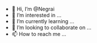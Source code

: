 - 👋 Hi, I’m @Negrai
- 👀 I’m interested in ...
- 🌱 I’m currently learning ...
- 💞️ I’m looking to collaborate on ...
- 📫 How to reach me ...

<!---
Negrai/Negrai is a ✨ special ✨ repository because its `README.md` (this file) appears on your GitHub profile.
You can click the Preview link to take a look at your changes.
--->
